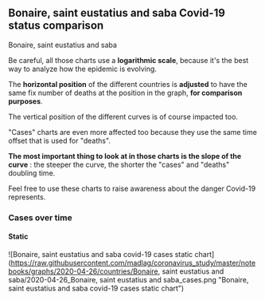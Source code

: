 ## Bonaire, saint eustatius and saba Covid-19 status comparison 

Bonaire, saint eustatius and saba



Be careful, all those charts use a **logarithmic scale**, because it's the best way to analyze how the epidemic is evolving.
 
The **horizontal position** of the different countries is **adjusted** to have the same fix number of deaths at the position in the graph, **for comparison purposes**.

The vertical position of the different curves is of course impacted too.

"Cases" charts are even more affected too because they use the same time offset that is used for "deaths".

**The most important thing to look at in those charts is the slope of the curve** : the steeper the curve, the shorter the "cases" and "deaths" doubling time.

Feel free to use these charts to raise awareness about the danger Covid-19 represents. 


 
### Cases over time
 
#### Static
![Bonaire, saint eustatius and saba covid-19 cases static chart](https://raw.githubusercontent.com/madlag/coronavirus_study/master/notebooks/graphs/2020-04-26/countries/Bonaire, saint eustatius and saba/2020-04-26_Bonaire, saint eustatius and saba_cases.png "Bonaire, saint eustatius and saba covid-19 cases static chart")   

